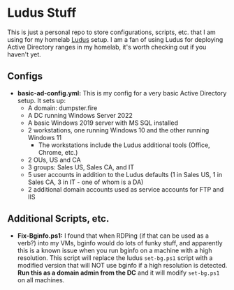# Ludus Stuff

This is just a personal repo to store configurations, scripts, etc. that I am using for my homelab [Ludus](https://ludus.cloud/) setup. I am a fan of using Ludus for deploying Active Directory ranges in my homelab, it's worth checking out if you haven't yet.

## Configs

* **basic-ad-config.yml:** This is my config for a very basic Active Directory setup. It sets up:
    - A domain: dumpster.fire 
    - A DC running Windows Server 2022
    - A basic Windows 2019 server with MS SQL installed
    - 2 workstations, one running Windows 10 and the other running Windows 11
        * The workstations include the Ludus additional tools (Office, Chrome, etc.)
    - 2 OUs, US and CA
    - 3 groups: Sales US, Sales CA, and IT
    - 5 user accounts in addition to the Ludus defaults (1 in Sales US, 1 in Sales CA, 3 in IT - one of whom is a DA)
    - 2 additional domain accounts used as service accounts for FTP and IIS

## Additional Scripts, etc.

* **Fix-Bginfo.ps1:** I found that when RDPing (if that can be used as a verb?) into my VMs, bginfo would do lots of funky stuff, and apparently this is a known issue when you run bginfo on a machine with a high resolution. This script will replace the ludus `set-bg.ps1` script with a modified version that will NOT use bginfo if a high resolution is detected. **Run this as a domain admin from the DC** and it will modify `set-bg.ps1` on all machines.